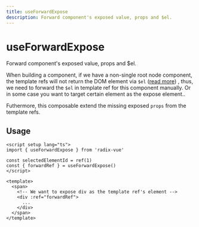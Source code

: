 ```yaml
--- 
title: useForwardExpose
description: Forward component's exposed value, props and $el.
---
```




# useForwardExpose

<Description>
Forward component's exposed value, props and $el.
</Description>

When building a component, if we have a non-single root node component, the template refs will not return the DOM element via `$el` ([read more](https://vuejs.org/api/component-instance.html#el)) , thus, we need to forward the `$el` in template ref for this component manually. Or in some case you want to target certain element as the expose element..

Futhermore, this composable extend the missing exposed `props` from the template refs.

## Usage

```vue
<script setup lang="ts">
import { useForwardExpose } from 'radix-vue'

const selectedElementId = ref(1)
const { forwardRef } = useForwardExpose()
</script>

<template>
  <span>
    <!-- We want to expose div as the template ref's element -->
    <div :ref="forwardRef">
      ...
    </div>
  </span>
</template>
```
 